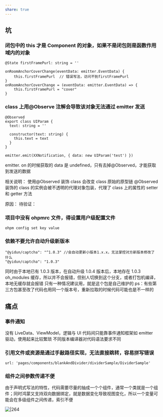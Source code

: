 ```yaml
---
share: true
---
```

## 坑
### 闭包中的 this 才是 Component 的对象，如果不是闭包则是函数作用域内的对象
```
@State firstFramePurl: string = ''

onRoomAnchorCoverChange(eventData: emitter.EventData) {  
	this.firstFramePurl  // 错误写法，访问不到firstFramePurl
}  
onRoomAnchorCoverChange = (eventData: emitter.EventData) => {  
	this.firstFramePurl = "cover"  
}
```



### class 上用@Observe 注解会导致该对象无法通过 emitter 发送
```
@Observed  
export class UIParam {  
  text: string = ''   
  
  constructor(text: string) {  
    this.text = text
  }  
}

emitter.emit(XXNotification, { data: new UIParam('test') })
```

emitter. on 的时候获取的 data 是 undefined，只有去掉@Observed，才能获取到发送的数据

相关说明：
使用@Observed 装饰 class 会改变 class 原始的原型链
@Observed 装饰的 class 的实例会被不透明的代理对象包装，代理了 class 上的属性的 setter 和 getter 方法

原因：
待验证：


### 项目中没有 ohpmrc 文件，得设置用户级配置文件
```
ohpm config set key value
```


### 依赖不要允许自动升级新版本
```
"@yidun/captcha": "^1.0.3" //会自动更新小版本1.x.x，无法掌控对方新版本修改了什么
"@yidun/captcha": "1.0.3"
```
同时由于本地已有 1.0.3 版本，在自动升级 1.0.4 版本后，本地存在 1.0.3 oh_modules 缓存，所以并不会报错，但别人切换到这个分支，或者打包机编译，本地无缓存就会报错
只有一种情况建议用，就是这个包是自己维护的
ps：有些第三方包甚至改了代码也用同一个版本号，重新拉取的时候代码可能也是不一样的



## 痛点
### 事件通知
没有 LiveData、ViewModel，逻辑与 UI 代码间只能靠事件通知框架如 emitter 驱动，使用起来比较繁琐
不同版本编译器对代码语法要求不同

### 引用文件或资源是通过手敲路径实现，无法直接跳转，容易拼写错误
```
url: 'pages/components/blankAndDivider/dividerSample/DividerSample'
```


### 组件之间参数传递不便
由于声明式写法的特性，代码需要尽量的抽成一个个组件，通常一个类就是一个组件；同时鸿蒙又支持双向数据绑定，就是数据变化导致视图变化，所以一个变量可能会在多级组件之间传递，索引不便

![|264](assets/Pasted%20image%2020240826200543.png)





